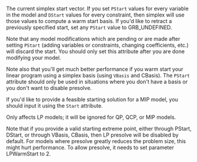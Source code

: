 The current simplex start vector. If you set `PStart` values for every variable in the model and `DStart` values for
every constraint, then simplex will use those values to compute a warm start basis. If you'd like to retract a
previously specified start, set any `PStart` value to GRB_UNDEFINED.

Note that any model modifications which are pending or are made after setting `PStart` (adding variables or constraints,
changing coefficients, etc.) will discard the start. You should only set this attribute after you are done modifying
your model.

Note also that you'll get much better performance if you warm start your linear program using a simplex basis (using
`VBasis` and CBasis). The `PStart` attribute should only be used in situations where you don't have a basis or you don't
want to disable presolve.

If you'd like to provide a feasible starting solution for a MIP model, you should input it using the `Start` attribute.

Only affects LP models; it will be ignored for QP, QCP, or MIP models.

Note that if you provide a valid starting extreme point, either through PStart, DStart, or through VBasis, CBasis, then
LP presolve will be disabled by default. For models where presolve greatly reduces the problem size, this might hurt
performance. To allow presolve, it needs to set parameter LPWarmStart to 2.